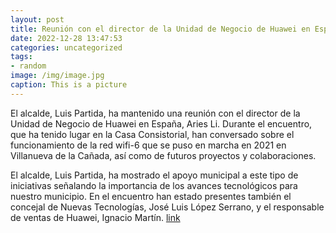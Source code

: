 ```yaml
---
layout: post
title: Reunión con el director de la Unidad de Negocio de Huawei en España
date: 2022-12-28 13:47:53
categories: uncategorized
tags:
- random
image: /img/image.jpg
caption: This is a picture
---
```

El alcalde, Luis Partida, ha mantenido una reunión con el director de la Unidad de Negocio de Huawei en España, Aries Li.  Durante el encuentro, que ha tenido lugar en la Casa Consistorial, han conversado sobre el funcionamiento de la red wifi-6 que se puso en marcha en 2021 en Villanueva de la Cañada, así como de futuros proyectos y  colaboraciones.El alcalde, Luis Partida, ha mostrado el apoyo municipal a este tipo de iniciativas señalando la importancia de los avances tecnológicos para nuestro municipio. En el encuentro han estado presentes también el concejal de Nuevas Tecnologías, José Luis López Serrano, y el responsable de ventas de Huawei, Ignacio Martín.   [link](https://www.ayto-villacanada.es/noticias/reunion-con-el-director-de-la-unidad-de-negocio-de-huawei-en-espana/)
